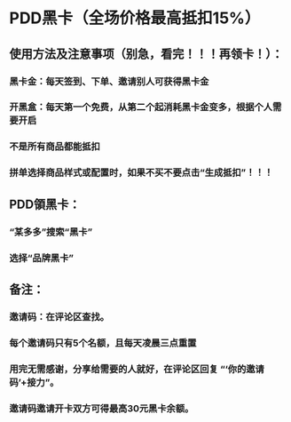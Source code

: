 # PDD黑卡（全场价格最高抵扣15%）
## 使用方法及注意事项（别急，看完！！！再领卡！）：
###     黑卡金：每天签到、下单、邀请别人可获得黑卡金
###     开黑盒：每天第一个免费，从第二个起消耗黑卡金变多，根据个人需要开启
###     不是所有商品都能抵扣
###     拼单选择商品样式或配置时，如果不买不要点击“生成抵扣”！！！
## 
## PDD領黑卡：
###     “某多多”搜索“黑卡”
###     选择“品牌黑卡”
### 
## 备注：
###     邀请码：在评论区查找。
###     每个邀请码只有5个名额，且每天凌晨三点重置
###     用完无需感谢，分享给需要的人就好，在评论区回复 “‘你的邀请码’+接力”。
###     邀请码邀请开卡双方可得最高30元黑卡余额。
